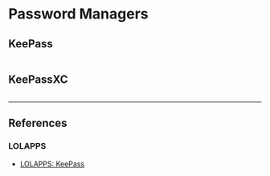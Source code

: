 # Password Managers

## KeePass

```

```

## KeePassXC

```

```

---
## References

### LOLAPPS

- [LOLAPPS: KeePass](https://lolapps-project.github.io/lolapps/Desktop/keepass/)